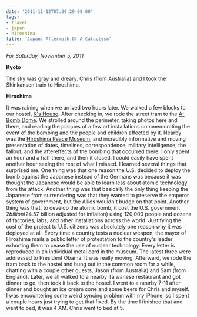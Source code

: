 ```yaml
---
date: '2011-11-12T07:39:29-08:00'
tags:
- travel
- japan
- hiroshima
title: 'Japan: Aftermath Of A Cataclysm'
---
```


*For Saturday, November 5, 2011*

**Kyoto**

The sky was gray and dreary. Chris (from Australia) and I took the Shinkansen train to Hiroshima.

**Hiroshima**

It was raining when we arrived two hours later. We walked a few blocks to our hostel, [K's House](https://www.hostelworld.com/st/hostels/p/30699/backpackers-hostel-k-s-house-hiroshima/). After checking in, we rode the street tram to the [A-Bomb Dome](https://www.google.com/search?q=a-bomb+dome). We strolled around the perimeter, taking photos here and there, and reading the plaques of a few art installations commemorating the event of the bombing and the people and children affected by it. Nearby was the [Hiroshima Peace Museum](https://www.google.com/search?q=hiroshima+peace+museum), and incredibly informative and moving presentation of dates, timelines, correspondence, military intelligence, the fallout, and the aftereffects of the bombing that occurred there. I only spent an hour and a half there, and then it closed. I could easily have spent another hour seeing the rest of what I missed. I learned several things that surprised me. One thing was that one reason the U.S. decided to deploy the bomb against the Japanese instead of the Germans was because it was thought the Japanese would be able to learn less about atomic technology from the attack. Another thing was that basically the only thing keeping the Japanese from surrendering was that they wanted to preserve the emperor system of government, but the Allies wouldn't budge on that point. Another thing was that, to develop the atomic bomb, it cost the U.S. government $2 billion ($24.57 billion adjusted for inflation) using 120,000 people and dozens of factories, labs, and other installations across the world. Justifying the cost of the project to U.S. citizens was absolutely one reason why it was deployed at all. Every time a country tests a nuclear weapon, the mayor of Hiroshima mails a public letter of protestation to the country's leader exhorting them to cease the use of nuclear technology. Every letter is reproduced in an individual metal card in the museum. The latest three were addressed to President Obama. It was really moving. Afterward, we rode the tram back to the hostel and hung out in the common room for a while, chatting with a couple other guests, Jason (from Australia) and Sam (from England). Later, we all walked to a nearby Taiwanese restaurant and got dinner to go, then took it back to the hostel. I went to a nearby 7-11 after dinner and bought an ice cream cone and some beers for Chris and myself. I was encountering some weird syncing problem with my iPhone, so I spent a couple hours just trying to get that fixed. By the time I finished that and went to bed, it was 4 AM. Chris went to bed at 5.
